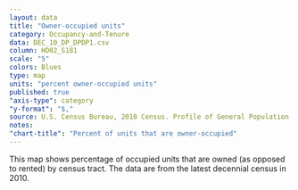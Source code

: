 ```yaml
---
layout: data
title: "Owner-occupied units"
category: Occupancy-and-Tenure
data: DEC_10_DP_DPDP1.csv
column: HD02_S181
scale: "5"
colors: Blues
type: map
units: "percent owner-occupied units"
published: true
"axis-type": category
"y-format": "$,"
source: U.S. Census Bureau, 2010 Census. Profile of General Population and Housing Characteristics.
notes:
"chart-title": "Percent of units that are owner-occupied"
---
```


This map shows percentage of occupied units that are owned (as opposed to rented) by census tract. The data are from the latest decennial census in 2010.